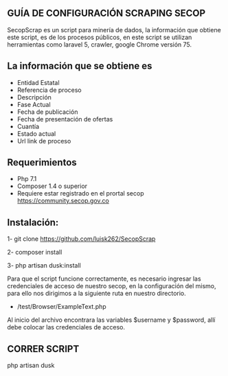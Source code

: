 

## GUÍA DE CONFIGURACIÓN SCRAPING SECOP

SecopScrap es un script para minería de dados, la información que obtiene este script, es de los procesos públicos, en este script se utilizan herramientas como laravel 5, crawler, google Chrome versión  75.  

## La información que se obtiene es
*	Entidad Estatal
*	Referencia de proceso
*	Descripción
*	Fase Actual
*	Fecha de publicación
*	Fecha de presentación de ofertas
*	Cuantía
*	Estado actual
*	Url link de proceso


## Requerimientos

*	Php 7.1
*	Composer 1.4 o superior
*	Requiere estar registrado en el prortal secop https://community.secop.gov.co

## Instalación:


1-	git clone https://github.com/luisk262/SecopScrap

2-	composer install

3-	php artisan dusk:install

Para que el script funcione correctamente, es necesario ingresar las credenciales de acceso de nuestro secop, en la configuración del mismo, para ello nos dirigimos a la siguiente ruta en nuestro directorio.

- /test/Browser/ExampleText.php

Al inicio del archivo encontrara  las variables $username y $password, allí debe colocar las credenciales de acceso.


## CORRER SCRIPT

 php artisan dusk

